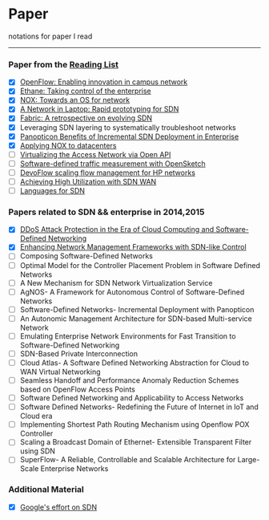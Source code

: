 # Paper
notations for paper I read

---
### Paper from the [Reading List](http://www.nec-labs.com/~lume/sdn-reading-list.html)

  
- [x] [OpenFlow: Enabling innovation in campus network](https://github.com/chris-void/paper/blob/master/reading-list/OpenFlow%20enabling%20innovation%20in%20campus%20network.md)
- [x] [Ethane: Taking control of the enterprise](https://github.com/chris-void/paper/blob/master/reading-list/Ethane%20taking%20control%20of%20the%20enterprise.md)                                      
- [x] [NOX: Towards an OS for network](https://github.com/chris-void/paper/blob/master/reading-list/NOX%20towards%20an%20os%20for%20network.md)
- [x] [A Network in Laptop: Rapid prototyping for SDN](https://github.com/chris-void/paper/blob/master/reading-list/A%20Network%20in%20a%20Laptop.md)
- [x] [Fabric: A retrospective on evolving SDN](https://github.com/chris-void/paper/blob/master/reading-list/Fabric%20a%20retrospective%20on%20evolving%20SDN.md)
- [x] Leveraging SDN layering to systematically troubleshoot networks
- [x] [Panopticon Benefits of Incremental SDN Deployment in Enterprise](https://github.com/chris-void/paper/blob/master/reading-list/Panopticon%20Benefits%20of%20Incremental%20SDN%20Deployment%20in%20Enterprise.md)
- [x] [Applying NOX to datacenters](https://github.com/chris-void/paper/blob/master/reading-list/Applying%20NOX%20to%20datacenters.md)
- [ ] [Virtualizing the Access Network via Open API](https://github.com/chris-void/paper/blob/master/reading-list/Virtualizing%20the%20Access%20Network%20via%20Open%20API.md)
- [ ] [Software-defined traffic measurement with OpenSketch](https://github.com/chris-void/paper/blob/master/reading-list/Software-defined%20traffic%20measurement%20with%20OpenSketch.md)
- [ ] [DevoFlow scaling flow management for HP networks](https://github.com/chris-void/paper/blob/master/reading-list/DevoFlow%20scaling%20flow%20management%20for%20HP%20networks.md)
- [ ] [Achieving High Utilization with SDN WAN](https://github.com/chris-void/paper/blob/master/reading-list/Achieving%20High%20Utilization%20with%20SDN%20WAN.md) 
- [ ] [Languages for SDN](https://github.com/chris-void/paper/blob/master/reading-list/Languages%20for%20SDN.md)  

### Papers related to **SDN** && **enterprise** in 2014,2015
- [x] [DDoS Attack Protection in the Era of Cloud Computing and Software-Defined Networking](https://github.com/chris-void/paper/blob/master/2013-2015/DDoS%20Attack%20Protection%20in%20the%20Era%20of%20Cloud%20and%20SDN.md)
- [x] [Enhancing Network Management Frameworks with SDN-like Control](https://github.com/chris-void/paper/blob/master/2013-2015/Enhancing%20Network%20Management%20Frameworks%20with%20SDN-like%20Control.md)
- [ ] Composing Software-Defined Networks
- [ ] Optimal Model for the Controller Placement Problem in Software Defined Networks
- [ ] A New Mechanism for SDN Network Virtualization Service
- [ ] AgNOS- A Framework for Autonomous Control of Software-Defined Networks
- [ ] Software-Defined Networks- Incremental Deployment with Panopticon
- [ ] An Autonomic Management Architecture for SDN-based Multi-service Network
- [ ] Emulating Enterprise Network Environments for Fast Transition to Software-Defined Networking
- [ ] SDN-Based Private Interconnection
- [ ] Cloud Atlas- A Software Defined Networking Abstraction for Cloud to WAN Virtual Networking
- [ ] Seamless Handoff and Performance Anomaly Reduction Schemes based on OpenFlow Access Points
- [ ] Software Defined Networking and Applicability to Access Networks
- [ ] Software Defined Networks- Redefining the Future of Internet in IoT and Cloud era
- [ ] Implementing Shortest Path Routing Mechanism using Openflow POX Controller
- [ ] Scaling a Broadcast Domain of Ethernet- Extensible Transparent Filter using SDN
- [ ] SuperFlow- A Reliable, Controllable and Scalable Architecture for Large-Scale Enterprise Networks
 
### Additional Material
- [x] [Google's effort on SDN](https://github.com/chris-void/paper/blob/master/additional/2015-1-18-google-with-sdn.md)


